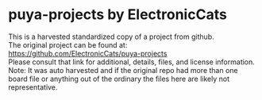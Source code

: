 
# puya-projects by ElectronicCats  
This is a harvested standardized copy of a project from github.  
The original project can be found at:  
https://github.com/ElectronicCats/puya-projects  
Please consult that link for additional, details, files, and license information.  
Note: It was auto harvested and if the original repo had more than one board file or anything out of the ordinary the files here are likely not representative.  
    